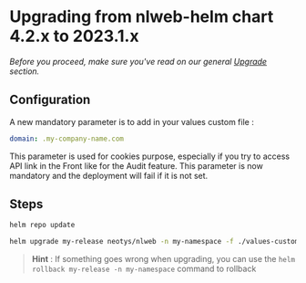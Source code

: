 # Upgrading from nlweb-helm chart 4.2.x to 2023.1.x

*Before you proceed, make sure you've read on our general [Upgrade](../README.md#Upgrade) section.* 

## Configuration

A new mandatory parameter is to add in your values custom file :

```yaml
domain: .my-company-name.com

```
This parameter is used for cookies purpose, especially if you try to access API link in the Front like for the Audit feature.
This parameter is now mandatory and the deployment will fail if it is not set.

## Steps

```bash		
helm repo update
```

```bash		
helm upgrade my-release neotys/nlweb -n my-namespace -f ./values-custom.yaml
```

> **Hint** : If something goes wrong when upgrading, you can use the `helm rollback my-release -n my-namespace` command to rollback
